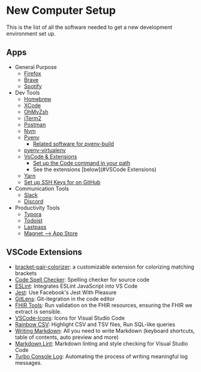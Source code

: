 # New Computer Setup 

This is the list of all the software needed to get a new development environment set up. 



## Apps 

- General Purpose
  - [Firefox](https://www.mozilla.org/en-US/firefox/new/) 
  - [Brave](https://brave.com/) 
  - [Spotify](https://www.spotify.com/us/download/other/)
- Dev Tools
  - [Homebrew](https://brew.sh/)
  - [XCode](https://developer.apple.com/xcode/) 
  - [OhMyZsh](https://ohmyz.sh/)
  - [iTerm2](https://iterm2.com/)
  - [Postman](https://www.postman.com/downloads/?utm_source=postman-home) 
  - [Nvm](https://github.com/nvm-sh/nvm)  
  - [Pyenv](https://github.com/pyenv/pyenv#installation) 
    - [Related software for pyenv-build](https://github.com/pyenv/pyenv/wiki#suggested-build-environment)
  - [pyenv-virtualenv](https://github.com/pyenv/pyenv-virtualenv) 
  - [VsCode & Extensions](https://code.visualstudio.com/) 
    - [Set up the Code command in your path](https://code.visualstudio.com/docs/setup/mac)
    - See the extensions [below](#VSCode Extensions)
  - [Yarn](https://yarnpkg.com/) 
  - [Set up SSH Keys for on GitHub](https://docs.github.com/en/github/authenticating-to-github/adding-a-new-ssh-key-to-your-github-account)
- Communication Tools
  - [Slack](https://slack.com/) 
  - [Discord](https://discord.com/)
- Productivity Tools
  - [Typora](https://typora.io/)
  - [Todoist](https://todoist.com/) 
  - [Lastpass](https://www.lastpass.com/)
  - [Magnet –> App Store](https://magnet.crowdcafe.com/) 



## VSCode Extensions

- [bracket-pair-colorizer](https://marketplace.visualstudio.com/items?itemName=CoenraadS.bracket-pair-colorizer): a customizable extension for colorizing matching brackets
- [Code Spell Checker](https://marketplace.visualstudio.com/items?itemName=streetsidesoftware.code-spell-checker): Spelling checker for source code
- [ESLint](https://marketplace.visualstudio.com/items?itemName=dbaeumer.vscode-eslint): Integrates ESLint JavaScript into VS Code
- [Jest](https://marketplace.visualstudio.com/items?itemName=Orta.vscode-jest): Use Facebook's Jest With Pleasure
- [GitLens](https://marketplace.visualstudio.com/items?itemName=eamodio.gitlens): Git-itegration in the code editor
- [FHIR Tools](https://marketplace.visualstudio.com/items?itemName=Yannick-Lagger.vscode-fhir-tools): Run validation on the FHIR resources, ensuring the FHIR we extract is sensible.
- [VSCode-Icons](https://marketplace.visualstudio.com/items?itemName=vscode-icons-team.vscode-icons): Icons for Visual Studio Code
- [Rainbow CSV](https://marketplace.visualstudio.com/items?itemName=mechatroner.rainbow-csv): Highlight CSV and TSV files, Run SQL-like queries
- [Writing Markdown](https://marketplace.visualstudio.com/items?itemName=yzhang.markdown-all-in-one): All you need to write Markdown (keyboard shortcuts, table of contents, auto preview and more)
- [Markdown Lint](https://marketplace.visualstudio.com/items?itemName=DavidAnson.vscode-markdownlint): Markdown linting and style checking for Visual Studio Code
- [Turbo Console Log](https://marketplace.visualstudio.com/items?itemName=ChakrounAnas.turbo-console-log): Automating the process of writing meaningful log messages.

